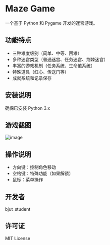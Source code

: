 # Maze Game
一个基于 Python 和 Pygame 开发的迷宫游戏。

## 功能特点
- 三种难度级别（简单、中等、困难）
- 多种迷宫类型（普通迷宫、任务迷宫、荆棘迷宫）
- 丰富的游戏机制（任务系统、生命值系统）
- 特殊道具（红心、传送门等）
- 成就系统和记录保存

## 安装说明
确保已安装 Python 3.x

## 游戏截图

![image](https://github.com/user-attachments/assets/85a918ac-15f8-4d76-a03f-c76abc428bf7)

## 操作说明
- 方向键：控制角色移动
- 空格键：特殊功能（如果解锁）
- 鼠标：菜单操作

## 开发者
bjut_student

## 许可证

MIT License
